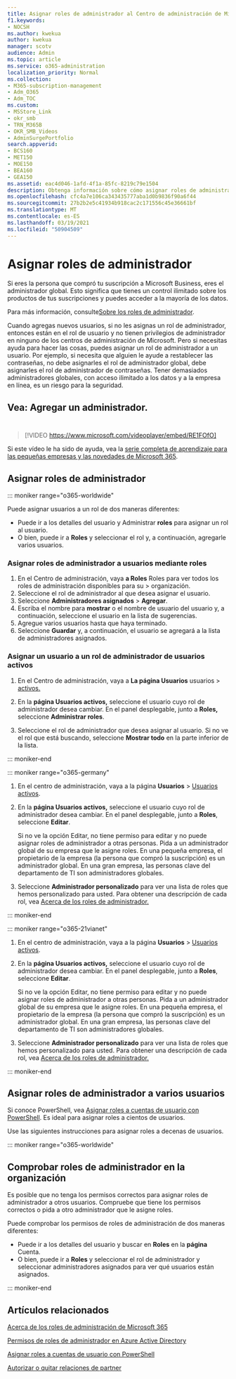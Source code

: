 ```yaml
---
title: Asignar roles de administrador al Centro de administración de Microsoft 365
f1.keywords:
- NOCSH
ms.author: kwekua
author: kwekua
manager: scotv
audience: Admin
ms.topic: article
ms.service: o365-administration
localization_priority: Normal
ms.collection:
- M365-subscription-management
- Adm_O365
- Adm_TOC
ms.custom:
- MSStore_Link
- okr_smb
- TRN_M365B
- OKR_SMB_Videos
- AdminSurgePortfolio
search.appverid:
- BCS160
- MET150
- MOE150
- BEA160
- GEA150
ms.assetid: eac4d046-1afd-4f1a-85fc-8219c79e1504
description: Obtenga información sobre cómo asignar roles de administrador a un usuario o varios usuarios de su empresa para que puedan realizar tareas específicas en el Centro de administración.
ms.openlocfilehash: cfc4a7e106ca343435777aba1d0b9836f90a6f44
ms.sourcegitcommit: 27b2b2e5c41934b918cac2c171556c45e36661bf
ms.translationtype: MT
ms.contentlocale: es-ES
ms.lasthandoff: 03/19/2021
ms.locfileid: "50904509"
---
```

# <a name="assign-admin-roles"></a>Asignar roles de administrador

Si eres la persona que compró tu suscripción a Microsoft Business, eres el administrador global. Esto significa que tienes un control ilimitado sobre los productos de tus suscripciones y puedes acceder a la mayoría de los datos.

Para más información, consulte[Sobre los roles de administrador](about-admin-roles.md).

Cuando agregas nuevos usuarios, si no les asignas un  rol de administrador, entonces están en el rol de usuario y no tienen privilegios de administrador en ninguno de los centros de administración de Microsoft. Pero si necesitas ayuda para hacer las cosas, puedes asignar un rol de administrador a un usuario. Por ejemplo, si necesita que alguien le ayude a restablecer las contraseñas, no debe asignarles el rol de administrador global, debe asignarles el rol de administrador de contraseñas. Tener demasiados administradores globales, con acceso ilimitado a los datos y a la empresa en línea, es un riesgo para la seguridad.

## <a name="watch-add-an-adminbrbr"></a>Vea: Agregar un administrador.<br><br>

> [!VIDEO https://www.microsoft.com/videoplayer/embed/RE1FOfO] 

Si este vídeo le ha sido de ayuda, vea la [serie completa de aprendizaje para las pequeñas empresas y las novedades de Microsoft 365](https://support.microsoft.com/office/6ab4bbcd-79cf-4000-a0bd-d42ce4d12816).

## <a name="assign-admin-roles"></a>Asignar roles de administrador 

::: moniker range="o365-worldwide"

Puede asignar usuarios a un rol de dos maneras diferentes:

- Puede ir a los detalles del usuario y Administrar **roles** para asignar un rol al usuario.
- O bien, puede ir a **Roles** y seleccionar el rol y, a continuación, agregarle varios usuarios.

### <a name="assign-admin-roles-to-users-using-roles"></a>Asignar roles de administrador a usuarios mediante roles

1. En el Centro de administración, vaya **a Roles** Roles para ver todos los roles de administración disponibles para su >  organización.
2. Seleccione el rol de administrador al que desea asignar el usuario.
3. Seleccione **Administradores asignados** > **Agregar**.
4. Escriba el nombre para  **mostrar** o el nombre de usuario del usuario y, a continuación, seleccione el usuario en la lista de sugerencias.
5. Agregue varios usuarios hasta que haya terminado.
6. Seleccione **Guardar** y, a continuación, el usuario se agregará a la lista de administradores asignados.

### <a name="assign-a-user-to-an-admin-role-from-active-users"></a>Asignar un usuario a un rol de administrador de usuarios activos

1. En el Centro de administración, vaya a **La página Usuarios** usuarios > [activos.](https://go.microsoft.com/fwlink/p/?linkid=834822)

2. En la **página Usuarios activos,** seleccione el usuario cuyo rol de administrador desea cambiar. En el panel desplegable, junto a **Roles,** seleccione **Administrar roles**.

3. Seleccione el rol de administrador que desea asignar al usuario. Si no ve el rol que está buscando, seleccione **Mostrar todo** en la parte inferior de la lista.

::: moniker-end

::: moniker range="o365-germany"

1. En el centro de administración, vaya a la página **Usuarios** > <a href="https://go.microsoft.com/fwlink/p/?linkid=847686" target="_blank">Usuarios activos</a>.

2. En la **página Usuarios activos,** seleccione el usuario cuyo rol de administrador desea cambiar. En el panel desplegable, junto a **Roles**, seleccione **Editar**. 

    Si no ve la  opción Editar, no tiene permiso para editar y no puede asignar roles de administrador a otras personas. Pida a un administrador global de su empresa que le asigne roles. En una pequeña empresa, el propietario de la empresa (la persona que compró la suscripción) es un administrador global. En una gran empresa, las personas clave del departamento de TI son administradores globales.

3. Seleccione **Administrador personalizado** para ver una lista de roles que hemos personalizado para usted. Para obtener una descripción de cada rol, vea [Acerca de los roles de administrador.](about-admin-roles.md)

::: moniker-end

::: moniker range="o365-21vianet"

1. En el centro de administración, vaya a la página **Usuarios** > <a href="https://go.microsoft.com/fwlink/p/?linkid=850628" target="_blank">Usuarios activos</a>.

2. En la **página Usuarios activos,** seleccione el usuario cuyo rol de administrador desea cambiar. En el panel desplegable, junto a **Roles**, seleccione **Editar**.

    Si no ve la  opción Editar, no tiene permiso para editar y no puede asignar roles de administrador a otras personas. Pida a un administrador global de su empresa que le asigne roles. En una pequeña empresa, el propietario de la empresa (la persona que compró la suscripción) es un administrador global. En una gran empresa, las personas clave del departamento de TI son administradores globales.

3. Seleccione **Administrador personalizado** para ver una lista de roles que hemos personalizado para usted. Para obtener una descripción de cada rol, vea [Acerca de los roles de administrador.](about-admin-roles.md)

::: moniker-end

## <a name="assign-admin-roles-to-multiple-users"></a>Asignar roles de administrador a varios usuarios

Si conoce PowerShell, vea [Asignar roles a cuentas de usuario con PowerShell](../../enterprise/assign-roles-to-user-accounts-with-microsoft-365-powershell.md). Es ideal para asignar roles a cientos de usuarios.
  
Use las siguientes instrucciones para asignar roles a decenas de usuarios.

::: moniker range="o365-worldwide"

## <a name="check-admin-roles-in-your-organization"></a>Comprobar roles de administrador en la organización

Es posible que no tenga los permisos correctos para asignar roles de administrador a otros usuarios. Compruebe que tiene los permisos correctos o pida a otro administrador que le asigne roles.

Puede comprobar los permisos de roles de administración de dos maneras diferentes:

- Puede ir a los detalles del usuario y buscar en **Roles** en la **página** Cuenta.
- O bien, puede ir a **Roles** y seleccionar el rol de administrador y seleccionar administradores asignados para ver qué usuarios están asignados.

::: moniker-end

## <a name="related-articles"></a>Artículos relacionados

[Acerca de los roles de administración de Microsoft 365](about-admin-roles.md)

[Permisos de roles de administrador en Azure Active Directory](/azure/active-directory/users-groups-roles/directory-assign-admin-roles#available-roles)

[Asignar roles a cuentas de usuario con PowerShell](../../enterprise/assign-roles-to-user-accounts-with-microsoft-365-powershell.md)

[Autorizar o quitar relaciones de partner](../misc/add-partner.md)
